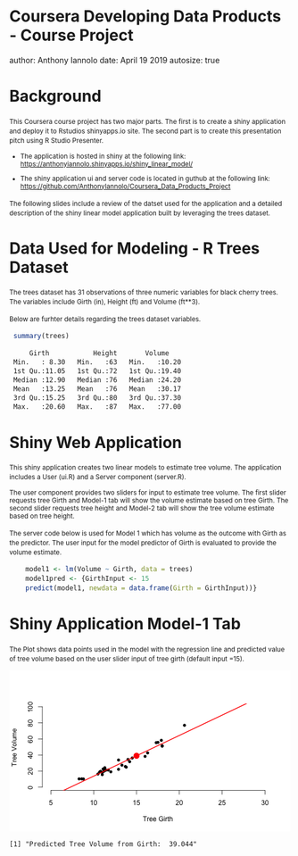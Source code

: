 Coursera Developing Data Products - Course Project
========================================================
author: Anthony Iannolo
date: April 19 2019
autosize: true

Background
========================================================
<small>This Coursera course project has two major parts.  The first is to create a shiny application and deploy it to Rstudios shinyapps.io site.  The second part is to create this presentation pitch using R Studio Presenter.

- The application is hosted in shiny at the following link:
https://anthonyiannolo.shinyapps.io/shiny_linear_model/

- The shiny application ui and server code is located in guthub at the following link:
https://github.com/AnthonyIannolo/Coursera_Data_Products_Project


The following slides include a review of the datset used for the application and a detailed description of the shiny linear model application built by leveraging the trees dataset.</small>



Data Used for Modeling - R Trees Dataset
========================================================

<small>The trees dataset has 31 observations of three numeric variables for black cherry trees.  The variables include Girth (in), Height (ft) and Volume (ft**3).

Below are furhter details regarding the trees dataset variables.</small>


```r
 summary(trees)
```

```
     Girth           Height       Volume     
 Min.   : 8.30   Min.   :63   Min.   :10.20  
 1st Qu.:11.05   1st Qu.:72   1st Qu.:19.40  
 Median :12.90   Median :76   Median :24.20  
 Mean   :13.25   Mean   :76   Mean   :30.17  
 3rd Qu.:15.25   3rd Qu.:80   3rd Qu.:37.30  
 Max.   :20.60   Max.   :87   Max.   :77.00  
```


Shiny Web Application
========================================================
<small>This shiny application creates two linear models to estimate tree volume.  The application includes a User (ui.R) and a Server component (server.R).

The user component provides two sliders for input to estimate tree volume.  The first slider requests tree Girth and Model-1 tab will show the volume estimate based on tree Girth. The second slider requests tree height and Model-2 tab will show the tree volume estimate based on tree height.

The server code below is used for Model 1 which has volume as the outcome with Girth as the predictor.  The user input for the model predictor of Girth is evaluated to provide the volume estimate.</small>

```r
    model1 <- lm(Volume ~ Girth, data = trees)
    model1pred <- {GirthInput <- 15
    predict(model1, newdata = data.frame(Girth = GirthInput))}
```
Shiny Application Model-1 Tab
========================================================
<small>The Plot shows data points used in the model with the regression line and predicted value of tree volume based on the user slider input of tree girth (default input =15).</small>




<img src="Reproducible_Pitch-figure/unnamed-chunk-4-1.png" title="plot of chunk unnamed-chunk-4" alt="plot of chunk unnamed-chunk-4" style="display: block; margin: auto;" />


```
[1] "Predicted Tree Volume from Girth:  39.044"
```
